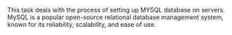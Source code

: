 This task deals with the process of setting up MYSQL database on servers. MySQL is a popular open-source relational database management system, known for its reliability, scalability, and ease of use.

